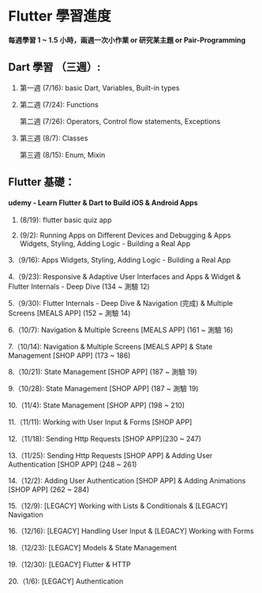 # Flutter 學習進度
#### 每週學習 1 ~ 1.5 小時，兩週⼀次⼩作業 or 研究某主題 or Pair-Programming 

## Dart 學習 （三週）:
1. 第⼀週 (7/16): basic Dart, Variables, Built-in types
2. 第⼆週 (7/24): Functions

   第⼆週 (7/26): Operators, Control flow statements, Exceptions
3. 第三週 (8/7):  Classes

   第三週 (8/15): Enum, Mixin

## Flutter 基礎：
#### udemy - Learn Flutter & Dart to Build iOS & Android Apps
   1. (8/19): flutter basic quiz app

2. (9/2): Running Apps on Different Devices and Debugging & Apps Widgets, Styling, Adding Logic - Building a Real
App

3.（9/16): Apps Widgets, Styling, Adding Logic - Building a Real App

4.（9/23): Responsive & Adaptive User Interfaces and Apps & Widget & Flutter Internals - Deep Dive (134 ~ 測驗 12)

5.（9/30): Flutter Internals - Deep Dive & Navigation (完成) & Multiple Screens [MEALS APP] (152 ~ 測驗 14)

6.（10/7): Navigation & Multiple Screens [MEALS APP] (161 ~ 測驗 16)

7.（10/14): Navigation & Multiple Screens [MEALS APP] & State Management [SHOP APP] (173 ~ 186)

8.（10/21): State Management [SHOP APP] (187 ~ 測驗 19)

9.（10/28): State Management [SHOP APP] (187 ~ 測驗 19)

10.（11/4): State Management [SHOP APP] (198 ~ 210)

11.（11/11): Working with User Input & Forms [SHOP APP]

12.（11/18): Sending Http Requests [SHOP APP](230 ~ 247)

13.（11/25): Sending Http Requests [SHOP APP] & Adding User Authentication [SHOP APP] (248 ~ 261)

14.（12/2): Adding User Authentication [SHOP APP] & Adding Animations [SHOP APP] (262 ~ 284)

15.（12/9): [LEGACY] Working with Lists & Conditionals & [LEGACY] Navigation

16.（12/16): [LEGACY] Handling User Input & [LEGACY] Working with Forms

18.（12/23): [LEGACY] Models & State Management

19.（12/30): [LEGACY] Flutter & HTTP

20.（1/6): [LEGACY] Authentication

